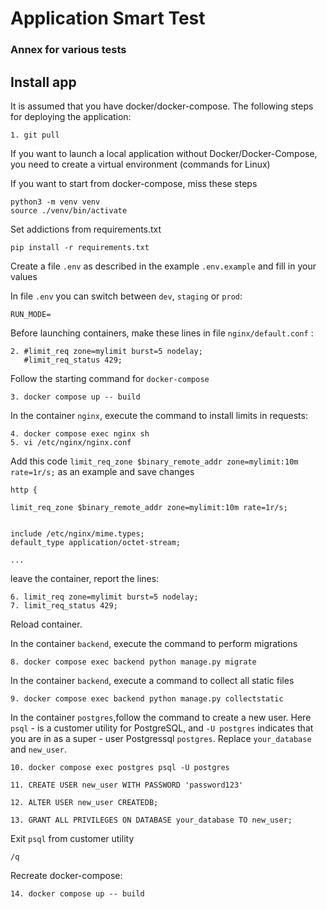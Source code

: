 # Application Smart Test

### Annex for various tests

## Install app

It is assumed that you have docker/docker-compose.
The following steps for deploying the application:

    1. git pull

If you want to launch a local application without Docker/Docker-Compose, you need to create a virtual environment (commands for Linux)

If you want to start from docker-compose, miss these steps

    python3 -m venv venv
    source ./venv/bin/activate

Set addictions from requirements.txt

    pip install -r requirements.txt

Create a file `.env` as described in the example `.env.example` and fill in your values

In file `.env` you can switch between `dev`, `staging` or `prod`:

    RUN_MODE=

Before launching containers, make these lines in file `nginx/default.conf` :

    2. #limit_req zone=mylimit burst=5 nodelay;
       #limit_req_status 429;

Follow the starting command for `docker-compose`

    3. docker compose up -- build

In the container `nginx`, execute the command to install limits in requests:

    4. docker compose exec nginx sh
    5. vi /etc/nginx/nginx.conf

Add this code `limit_req_zone $binary_remote_addr zone=mylimit:10m rate=1r/s;` as an example and save changes

    http {

    limit_req_zone $binary_remote_addr zone=mylimit:10m rate=1r/s;
    

    include /etc/nginx/mime.types;
    default_type application/octet-stream;

    ...

leave the container, report the lines:

    6. limit_req zone=mylimit burst=5 nodelay;
    7. limit_req_status 429;

Reload container.

In the container `backend`, execute the command to perform migrations

    8. docker compose exec backend python manage.py migrate

In the container `backend`, execute a command to collect all static files

    9. docker compose exec backend python manage.py collectstatic

In the container `postgres`,follow the command to create a new user.
Here `psql` - is a customer utility for PostgreSQL, and `-U postgres` indicates that you are in as a super - user Postgressql `postgres`.
Replace `your_database` and `new_user`. 

    10. docker compose exec postgres psql -U postgres
    
    11. CREATE USER new_user WITH PASSWORD 'password123'

    12. ALTER USER new_user CREATEDB;

    13. GRANT ALL PRIVILEGES ON DATABASE your_database TO new_user;

Exit `psql` from customer utility

    /q

Recreate docker-compose:

    14. docker compose up -- build


